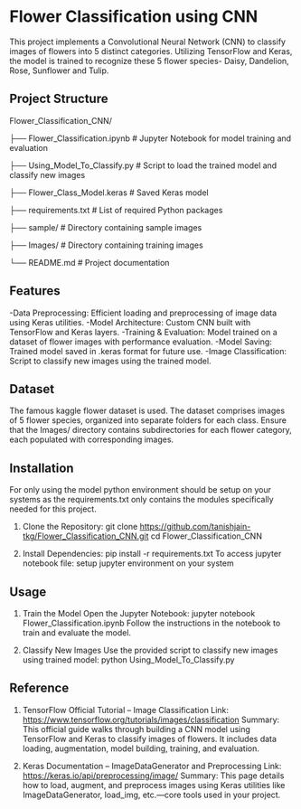 # Flower Classification using CNN
This project implements a Convolutional Neural Network (CNN) to classify images of flowers into 5 distinct categories. Utilizing TensorFlow and Keras, the model is trained to recognize these 5 flower species- Daisy, Dandelion, Rose, Sunflower and Tulip.

## Project Structure
Flower_Classification_CNN/

├── Flower_Classification.ipynb      # Jupyter Notebook for model training and evaluation

├── Using_Model_To_Classify.py       # Script to load the trained model and classify new images

├── Flower_Class_Model.keras         # Saved Keras model

├── requirements.txt                 # List of required Python packages

├── sample/                          # Directory containing sample images

├── Images/                          # Directory containing training images

└── README.md                        # Project documentation

## Features
-Data Preprocessing: Efficient loading and preprocessing of image data using Keras utilities.
-Model Architecture: Custom CNN built with TensorFlow and Keras layers.
-Training & Evaluation: Model trained on a dataset of flower images with performance evaluation.
-Model Saving: Trained model saved in .keras format for future use.
-Image Classification: Script to classify new images using the trained model.

## Dataset
The famous kaggle flower dataset is used. The dataset comprises images of 5 flower species, organized into separate folders for each class. Ensure that the Images/ directory contains subdirectories for each flower category, each populated with corresponding images.

## Installation
For only using the model python environment should be setup on your systems as the requirements.txt only contains the modules specifically needed for this project.

1. Clone the Repository:
  git clone https://github.com/tanishjain-tkg/Flower_Classification_CNN.git
  cd Flower_Classification_CNN

2. Install Dependencies:
  pip install -r requirements.txt
  To access jupyter notebook file: setup jupyter environment on your system

## Usage
1. Train the Model
  Open the Jupyter Notebook:
  jupyter notebook Flower_Classification.ipynb
  Follow the instructions in the notebook to train and evaluate the model.

2. Classify New Images
  Use the provided script to classify new images using trained model:
  python Using_Model_To_Classify.py

## Reference
1. TensorFlow Official Tutorial – Image Classification
Link: https://www.tensorflow.org/tutorials/images/classification
Summary: This official guide walks through building a CNN model using TensorFlow and Keras to classify images of flowers. It includes data loading, augmentation, model building, training, and evaluation.

2. Keras Documentation – ImageDataGenerator and Preprocessing
Link: https://keras.io/api/preprocessing/image/
Summary: This page details how to load, augment, and preprocess images using Keras utilities like ImageDataGenerator, load_img, etc.—core tools used in your project.
